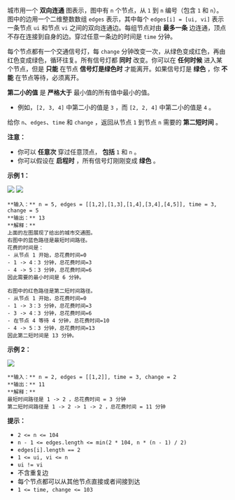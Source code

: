 城市用一个 **双向连通** 图表示，图中有 `n` 个节点，从 `1` 到 `n` 编号（包含 `1` 和 `n`）。图中的边用一个二维整数数组
`edges` 表示，其中每个 `edges[i] = [ui, vi]` 表示一条节点 `ui` 和节点 `vi` 之间的双向连通边。每组节点对由
**最多一条** 边连通，顶点不存在连接到自身的边。穿过任意一条边的时间是 `time` 分钟。

每个节点都有一个交通信号灯，每 `change` 分钟改变一次，从绿色变成红色，再由红色变成绿色，循环往复。所有信号灯都  **同时** 改变。你可以在
**任何时候** 进入某个节点，但是 **只能** 在节点  **信号灯是绿色时** 才能离开。如果信号灯是  **绿色** ，你 **不能**
在节点等待，必须离开。

**第二小的值** 是  **严格大于** 最小值的所有值中最小的值。

  * 例如，`[2, 3, 4]` 中第二小的值是 `3` ，而 `[2, 2, 4]` 中第二小的值是 `4` 。

给你 `n`、`edges`、`time` 和 `change` ，返回从节点 `1` 到节点 `n` 需要的 **第二短时间** 。

**注意：**

  * 你可以 **任意次** 穿过任意顶点， **包括** `1` 和 `n` 。
  * 你可以假设在 **启程时** ，所有信号灯刚刚变成 **绿色** 。



**示例 1：**

![](https://assets.leetcode.com/uploads/2021/09/29/e1.png)
![](https://assets.leetcode.com/uploads/2021/09/29/e2.png)

    
    
    **输入：** n = 5, edges = [[1,2],[1,3],[1,4],[3,4],[4,5]], time = 3, change = 5
    **输出：** 13
    **解释：**
    上面的左图展现了给出的城市交通图。
    右图中的蓝色路径是最短时间路径。
    花费的时间是：
    - 从节点 1 开始，总花费时间=0
    - 1 -> 4：3 分钟，总花费时间=3
    - 4 -> 5：3 分钟，总花费时间=6
    因此需要的最小时间是 6 分钟。
    
    右图中的红色路径是第二短时间路径。
    - 从节点 1 开始，总花费时间=0
    - 1 -> 3：3 分钟，总花费时间=3
    - 3 -> 4：3 分钟，总花费时间=6
    - 在节点 4 等待 4 分钟，总花费时间=10
    - 4 -> 5：3 分钟，总花费时间=13
    因此第二短时间是 13 分钟。      
    

**示例 2：**

![](https://assets.leetcode.com/uploads/2021/09/29/eg2.png)

    
    
    **输入：** n = 2, edges = [[1,2]], time = 3, change = 2
    **输出：** 11
    **解释：**
    最短时间路径是 1 -> 2 ，总花费时间 = 3 分钟
    第二短时间路径是 1 -> 2 -> 1 -> 2 ，总花费时间 = 11 分钟



**提示：**

  * `2 <= n <= 104`
  * `n - 1 <= edges.length <= min(2 * 104, n * (n - 1) / 2)`
  * `edges[i].length == 2`
  * `1 <= ui, vi <= n`
  * `ui != vi`
  * 不含重复边
  * 每个节点都可以从其他节点直接或者间接到达
  * `1 <= time, change <= 103`

